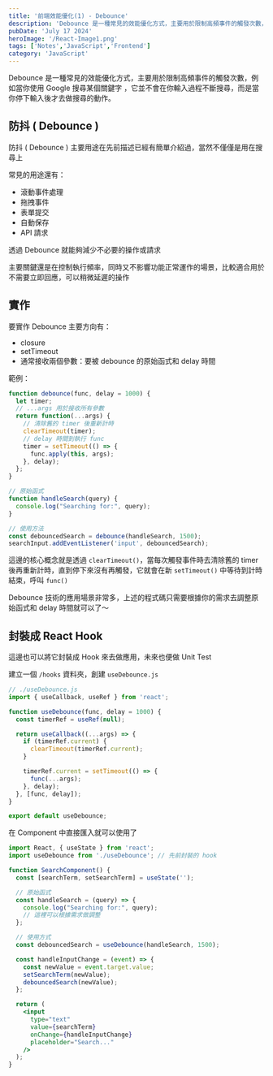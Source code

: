 ```yaml
---
title: '前端效能優化(1) - Debounce'
description: 'Debounce 是一種常見的效能優化方式，主要用於限制高頻事件的觸發次數，例如：當你使用 Google 搜尋某個關鍵字，它並不會在你輸入過程不斷搜尋，而是當你停下輸入後才去做搜尋的動作。'
pubDate: 'July 17 2024'
heroImage: '/React-Image1.png'
tags: ['Notes','JavaScript','Frontend']
category: 'JavaScript'
---
```


Debounce 是一種常見的效能優化方式，主要用於限制高頻事件的觸發次數，例如當你使用 Google 搜尋某個關鍵字
，它並不會在你輸入過程不斷搜尋，而是當你停下輸入後才去做搜尋的動作。

## 防抖 ( Debounce )

防抖 ( Debounce ) 主要用途在先前描述已經有簡單介紹過，當然不僅僅是用在搜尋上

常見的用途還有：
* 滾動事件處理
* 拖拽事件
* 表單提交
* 自動保存
* API 請求

透過 Debounce 就能夠減少不必要的操作或請求

主要關鍵還是在控制執行頻率，同時又不影響功能正常運作的場景，比較適合用於不需要立即回應，可以稍微延遲的操作

## 實作

要實作 Debounce 主要方向有：
* closure
* setTimeout
* 通常接收兩個參數：要被 debounce 的原始函式和 delay 時間

範例：

```js
function debounce(func, delay = 1000) {
  let timer;
  // ...args 用於接收所有參數
  return function(...args) {
    // 清除舊的 timer 後重新計時
    clearTimeout(timer);
    // delay 時間到執行 func
    timer = setTimeout(() => {
      func.apply(this, args);
    }, delay);
  };
}

// 原始函式
function handleSearch(query) {
  console.log("Searching for:", query);
}

// 使用方法
const debouncedSearch = debounce(handleSearch, 1500);
searchInput.addEventListener('input', debouncedSearch);
```

這邊的核心概念就是透過 `clearTimeout()`，當每次觸發事件時去清除舊的 timer 後再重新計時，直到停下來沒有再觸發，它就會在新 `setTimeout()` 中等待到計時結束，呼叫 `func()`

Debounce 技術的應用場景非常多，上述的程式碼只需要根據你的需求去調整原始函式和 delay 時間就可以了～

## 封裝成 React Hook

這邊也可以將它封裝成 Hook 來去做應用，未來也便做 Unit Test

建立一個 `/hooks` 資料夾，創建 `useDebounce.js`

```jsx
// ./useDebounce.js
import { useCallback, useRef } from 'react';

function useDebounce(func, delay = 1000) {
  const timerRef = useRef(null);

  return useCallback((...args) => {
    if (timerRef.current) {
      clearTimeout(timerRef.current);
    }

    timerRef.current = setTimeout(() => {
      func(...args);
    }, delay);
  }, [func, delay]);
}

export default useDebounce;
```

在 Component 中直接匯入就可以使用了

```jsx
import React, { useState } from 'react';
import useDebounce from './useDebounce'; // 先前封裝的 hook

function SearchComponent() {
  const [searchTerm, setSearchTerm] = useState('');

  // 原始函式
  const handleSearch = (query) => {
    console.log("Searching for:", query);
    // 這裡可以根據需求做調整
  };

  // 使用方式
  const debouncedSearch = useDebounce(handleSearch, 1500);

  const handleInputChange = (event) => {
    const newValue = event.target.value;
    setSearchTerm(newValue);
    debouncedSearch(newValue);
  };

  return (
    <input 
      type="text"
      value={searchTerm}
      onChange={handleInputChange}
      placeholder="Search..."
    />
  );
}
```
